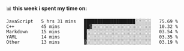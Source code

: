 📊 **this week i spent my time on:**
<!--START_SECTION:waka-->

```text
JavaScript   5 hrs 31 mins   ███████████████████░░░░░░   75.69 %
C++          45 mins         ██▓░░░░░░░░░░░░░░░░░░░░░░   10.32 %
Markdown     15 mins         █░░░░░░░░░░░░░░░░░░░░░░░░   03.54 %
YAML         14 mins         █░░░░░░░░░░░░░░░░░░░░░░░░   03.35 %
Other        13 mins         ▓░░░░░░░░░░░░░░░░░░░░░░░░   03.19 %
```

<!--END_SECTION:waka-->
